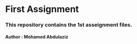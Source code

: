 # First Assignment
### This repository contains the 1st asseignment files.
#### Author : Mohamed Abdulaziz